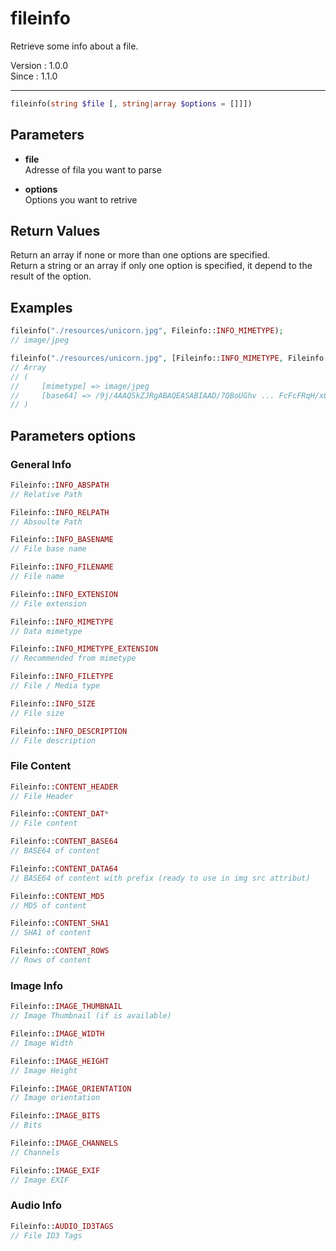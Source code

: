 # fileinfo

Retrieve some info about a file.

Version : 1.0.0  
Since : 1.1.0  

---

```php
fileinfo(string $file [, string|array $options = []]])
```


## Parameters

- **file**  
Adresse of fila you want to parse

- **options**  
Options you want to retrive


## Return Values

Return an array if none or more than one options are specified.  
Return a string or an array if only one option is specified, it depend to the result of the option.


## Examples

```php
fileinfo("./resources/unicorn.jpg", Fileinfo::INFO_MIMETYPE);
// image/jpeg

fileinfo("./resources/unicorn.jpg", [Fileinfo::INFO_MIMETYPE, Fileinfo::CONTENT_BASE64]);
// Array
// (
//     [mimetype] => image/jpeg
//     [base64] => /9j/4AAQSkZJRgABAQEASABIAAD/7QBoUGhv ... FcFcFRqH/x8f/Z
// )
```


## Parameters options

### General Info

```php
Fileinfo::INFO_ABSPATH  
// Relative Path

Fileinfo::INFO_RELPATH  
// Absoulte Path

Fileinfo::INFO_BASENAME  
// File base name

Fileinfo::INFO_FILENAME  
// File name

Fileinfo::INFO_EXTENSION  
// File extension

Fileinfo::INFO_MIMETYPE  
// Data mimetype

Fileinfo::INFO_MIMETYPE_EXTENSION  
// Recommended from mimetype

Fileinfo::INFO_FILETYPE  
// File / Media type

Fileinfo::INFO_SIZE  
// File size

Fileinfo::INFO_DESCRIPTION  
// File description
```

### File Content

```php
Fileinfo::CONTENT_HEADER  
// File Header

Fileinfo::CONTENT_DAT* 
// File content 

Fileinfo::CONTENT_BASE64  
// BASE64 of content

Fileinfo::CONTENT_DATA64  
// BASE64 of content with prefix (ready to use in img src attribut)

Fileinfo::CONTENT_MD5  
// MD5 of content

Fileinfo::CONTENT_SHA1  
// SHA1 of content

Fileinfo::CONTENT_ROWS  
// Rows of content
```

### Image Info

```php
Fileinfo::IMAGE_THUMBNAIL  
// Image Thumbnail (if is available)

Fileinfo::IMAGE_WIDTH  
// Image Width

Fileinfo::IMAGE_HEIGHT  
// Image Height

Fileinfo::IMAGE_ORIENTATION  
// Image orientation

Fileinfo::IMAGE_BITS  
// Bits

Fileinfo::IMAGE_CHANNELS  
// Channels

Fileinfo::IMAGE_EXIF  
// Image EXIF
```

### Audio Info

```php
Fileinfo::AUDIO_ID3TAGS  
// File ID3 Tags
```